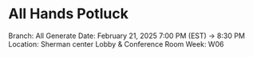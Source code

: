 # All Hands Potluck

Branch: All Generate
Date: February 21, 2025 7:00 PM (EST) → 8:30 PM
Location: Sherman center Lobby & Conference Room
Week: W06